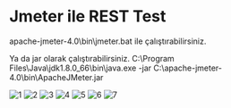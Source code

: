 # Jmeter ile REST Test
apache-jmeter-4.0\bin\jmeter.bat ile çalıştırabilirsiniz.

Ya da jar olarak çalıştırabilirsiniz.
C:\Program Files\Java\jdk1.8.0_66\bin\java.exe -jar C:\apache-jmeter-4.0\bin\ApacheJMeter.jar

![1](https://github.com/ozkansari/MyCourses/blob/master/SoftwareDevEnvAndTools/_docs/jmeter/1.png)
![2](https://github.com/ozkansari/MyCourses/blob/master/SoftwareDevEnvAndTools/_docs/jmeter/2.png)
![3](https://github.com/ozkansari/MyCourses/blob/master/SoftwareDevEnvAndTools/_docs/jmeter/3.png)
![4](https://github.com/ozkansari/MyCourses/blob/master/SoftwareDevEnvAndTools/_docs/jmeter/4.png)
![5](https://github.com/ozkansari/MyCourses/blob/master/SoftwareDevEnvAndTools/_docs/jmeter/5.png)
![6](https://github.com/ozkansari/MyCourses/blob/master/SoftwareDevEnvAndTools/_docs/jmeter/6.png)
![7](https://github.com/ozkansari/MyCourses/blob/master/SoftwareDevEnvAndTools/_docs/jmeter/7.png)
